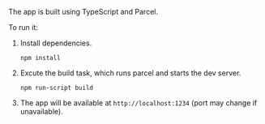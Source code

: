 
The app is built using TypeScript and Parcel.


To run it:

1. Install dependencies.
   
    `npm install`

2. Excute the build task, which runs parcel and starts the dev server.

    `npm run-script build`

3. The app will be available at `http://localhost:1234` (port may change if unavailable).
